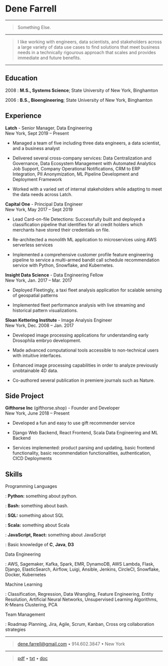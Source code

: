 Dene Farrell
============

----

> Something Else.

----

>  I like working with engineers, data scientists, and stakeholders across a 
> large variety of data use cases to find solutions that meet 
> business needs in a technically rigourous approach that scales and 
> provides immediate and future benefits. 

----

Education
---------

2008
:   **M.S., Systems Science**; State University of New York, Binghamton

2006
:   **B.S., Bioengineering**; State University of New York, Binghamton
								      


Experience
---------
**Latch** - Senior Manager, Data Engineering  
New York, Sept 2019 – Present  

* Managed a team of five including three data engineers, a data scientist, and a business analyst

* Delivered several cross-company services: Data Centralization and Governance, Data Ecosystem Management with Automated Analytics Job Support, Company Operational Notifications, CRM to ERP Integration, PII Anonymization, ML Pipeline Development and Deployment Framework 

* Worked with a varied set of internal stakeholders while adapting to meet the data needs across Latch.

**Capital One** - Principal Data Engineer  
New York, May 2017 – Sept 2019  

* Lead Card-on-file Detections: Successfully built and deployed a classification pipeline that identifies for all credit holders which merchants have stored their credentials on file.

* Re-architected a monolith ML application to microservices using AWS serverless services

* Implemented a comprehensive customer profile feature engineering pipeline to service a multi-armed bandit call schedule recommendation service with Python, Snowflake, and Kubernetes.

**Insight Data Science** - Data Engineering Fellow  
New York, Jan. 2017 – Mar. 2017  

* Deployed Fleetingly, a taxi fleet analysis application for scalable sensing of geospatial patterns

* Implemented fleet performance analysis with live streaming and historical pattern visualizations. 

**Sloan Kettering Institute** - Image Analysis Engineer  
New York, Dec. 2008 – Jan. 2017  

* Developed image processing applications  for understanding early Drosophila embryo development.

* Made advanced computational tools accessible to non-technical users with intuitive interfaces.

* Enhanced image processing capabilities in order to analyze previously unobtainable 4D data.

* Co-authored several publication in premiere journals such as Nature.


Side Project
--------------------

**Gifthorse Inc** (gifthorse.shop) - Founder and Developer  
New York, June 2018 – Present

* Developed a fun and easy to use gift recommender service

* Django Web Backend, React Frontend, Scala Data Engineering and ML Backend

* Services implemented: product parsing and updating, basic frontend functionality, basic recommendation functionalities, authentication, CICD Deployments

Skills
--------------------

Programming Languages

:   **Python:** something about python.

:   **Bash:** something about bash.

:   **SQL:** something about SQL

:   **Scala:** something about Scala

:   **JavaScript, React:** something about JavaScript

:   Basic knowledge of **C**, **Java**, **D3**


Data Engineering

:   AWS, Sagemaker, Kafka, Spark, EMR, DynamoDB, AWS Lambda, Flask, Django, ElasticSearch, Airflow, Luigi, Ansible, Jenkins, CircleCI, Snowflake, Docker, Kubernetes

Machine Learning

:   Classification, Regression, Data Wrangling, Feature Engineering, Entity Resolution, Artificial Neural Networks, Unsupervised Learning Algorithms, K-Means Clustering, PCA

Team Management 

:    Roadmap Planning, Jira, Agile, Scrum, Kanban, Cross org collaboration strategies


[ref]: https://github.com/githubuser/superlongprojectname


----

> <dene.farrell@gmail.com> • 914.602.3847 • New York

---- 

> [pdf] • [txt] • [doc]

[pdf]: ./index.pdf "pdf version"
[txt]: ./index.txt "tex version"
[doc]: ./index.docx "doc version"